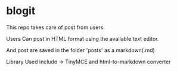 # blogit

This repo takes care of post from users.

Users Can post in HTML format using the available text editor.

And post are saved in the folder 'posts' as a markdown(.md)

Library Used include -> TinyMCE and html-to-markdown converter
